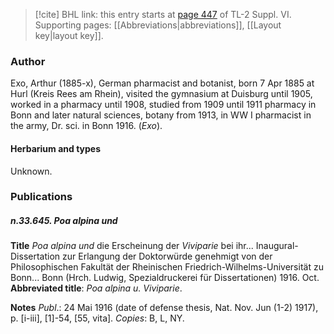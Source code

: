 > [!cite] BHL link: this entry starts at [page 447](https://www.biodiversitylibrary.org/item/103835#page/457/mode/1up) of TL-2 Suppl. VI.
> Supporting pages: [[Abbreviations|abbreviations]], [[Layout key|layout key]].

### Author

Exo, Arthur (1885-x), German pharmacist and botanist, born 7 Apr 1885 at Hurl (Kreis Rees am Rhein), visited the gymnasium at Duisburg until 1905, worked in a pharmacy until 1908, studied from 1909 until 1911 pharmacy in Bonn and later natural sciences, botany from 1913, in WW I pharmacist in the army, Dr. sci. in Bonn 1916. (*Exo*).

#### Herbarium and types

Unknown.

### Publications

##### n.33.645. Poa alpina und

**Title**
*Poa alpina und* die Erscheinung der *Viviparie* bei ihr... Inaugural-Dissertation zur Erlangung der Doktorwürde genehmigt von der Philosophischen Fakultät der Rheinischen Friedrich-Wilhelms-Universität zu Bonn... Bonn (Hrch. Ludwig, Spezialdruckerei für Dissertationen) 1916. Oct.
**Abbreviated title**: *Poa alpina u. Viviparie*.

**Notes**
*Publ*.: 24 Mai 1916 (date of defense thesis, Nat. Nov. Jun (1-2) 1917), p. \[i-iii\], \[1\]-54, \[55, vita\]. *Copies*: B, L, NY.

